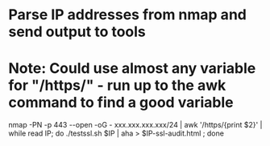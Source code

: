 # Parse IP addresses from nmap and send output to tools
# Note: Could use almost any variable for "/https/" - run up to the awk command to find a good variable
nmap -PN -p 443 --open -oG - xxx.xxx.xxx.xxx/24 | awk '/https/{print $2}' | while read IP; do ./testssl.sh $IP | aha > $IP-ssl-audit.html ; done



